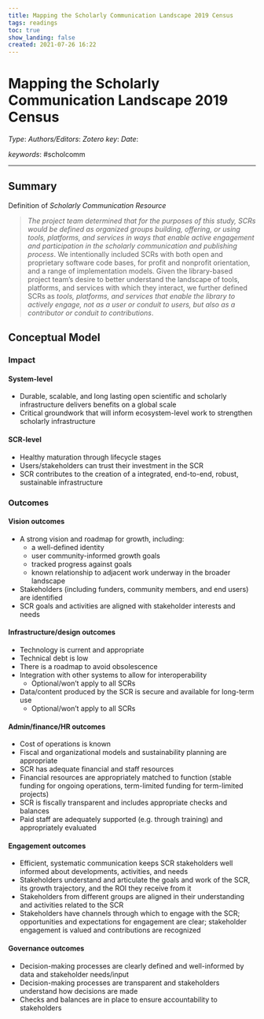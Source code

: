 ```yaml
---
title: Mapping the Scholarly Communication Landscape 2019 Census
tags: readings
toc: true
show_landing: false
created: 2021-07-26 16:22
---
```


# Mapping the Scholarly Communication Landscape 2019 Census

*Type*:
*Authors/Editors*:
*Zotero key*: 
*Date*:

*keywords*: #scholcomm

---

## Summary



Definition of *Scholarly Communication Resource*

> *The project team determined that for the purposes of this study, SCRs would be defined as organized groups building, offering, or using tools, platforms, and services in ways that enable active engagement and participation in the scholarly communication and publishing process*. We intentionally included SCRs with both open and proprietary software code bases, for profit and nonprofit orientation, and a range of implementation models. Given the library-based project team’s desire to better understand the landscape of tools, platforms, and services with which they interact, we further defined SCRs as *tools, platforms, and services that enable the library to actively engage, not as a user or conduit to users, but also as a contributor or conduit to contributions*.

## Conceptual Model

### Impact

#### System-level

- Durable, scalable, and long lasting open scientific and scholarly infrastructure delivers benefits on a global scale
- Critical groundwork that will inform ecosystem-level work to strengthen scholarly infrastructure

#### SCR-level
- Healthy maturation through lifecycle stages
- Users/stakeholders can trust their investment in the SCR
- SCR contributes to the creation of a integrated, end-to-end, robust, sustainable infrastructure

### Outcomes

#### Vision outcomes

- A strong vision and roadmap for growth, including:
	- a well-defined identity
	- user community-informed growth goals
	- tracked progress against goals
	- known relationship to adjacent work underway in the broader landscape
- Stakeholders (including funders, community members, and end users) are identified
- SCR goals and activities are aligned with stakeholder interests and needs

#### Infrastructure/design outcomes

- Technology is current and appropriate
- Technical debt is low
- There is a roadmap to avoid obsolescence
- Integration with other systems to allow for interoperability
	- Optional/won’t apply to all SCRs
- Data/content produced by the SCR is secure and available for long-term use
	- Optional/won’t apply to all SCRs

#### Admin/finance/HR outcomes

- Cost of operations is known
- Fiscal and organizational models and sustainability planning are appropriate
- SCR has adequate financial and staff resources
- Financial resources are appropriately matched to function (stable funding for ongoing operations, term-limited funding for term-limited projects)
- SCR is fiscally transparent and includes appropriate checks and balances
- Paid staff are adequately supported (e.g. through training) and appropriately evaluated

#### Engagement outcomes

- Efficient, systematic communication keeps SCR stakeholders well informed about developments, activities, and needs
- Stakeholders understand and articulate the goals and work of the SCR, its growth trajectory, and the ROI they receive from it
- Stakeholders from different groups are aligned in their understanding and activities related to the SCR
- Stakeholders have channels through which to engage with the SCR; opportunities and expectations for engagement are clear; stakeholder engagement is valued and contributions are recognized
 
#### Governance outcomes

- Decision-making processes are clearly defined and well-informed by data and stakeholder needs/input
- Decision-making processes are transparent and stakeholders understand how decisions are made
- Checks and balances are in place to ensure accountability to stakeholders